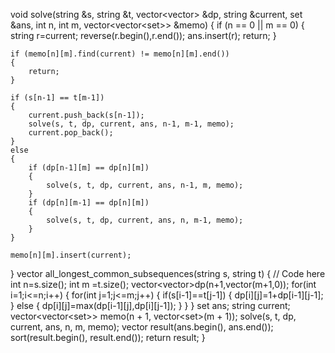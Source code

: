 void solve(string &s, string &t, vector<vector<int>> &dp, string &current, set<string> &ans, int n, int m, vector<vector<set<string>>> &memo) 
{
    if (n == 0 || m == 0) 
    {
        string r=current;
        reverse(r.begin(),r.end());
        ans.insert(r);
        return;
    }

    if (memo[n][m].find(current) != memo[n][m].end()) 
    {
        return;
    }

    if (s[n-1] == t[m-1]) 
    {
        current.push_back(s[n-1]);
        solve(s, t, dp, current, ans, n-1, m-1, memo);
        current.pop_back();
    } 
    else 
    {
        if (dp[n-1][m] == dp[n][m]) 
        {
            solve(s, t, dp, current, ans, n-1, m, memo);
        }
        if (dp[n][m-1] == dp[n][m]) 
        {
            solve(s, t, dp, current, ans, n, m-1, memo);
        }
    }

    memo[n][m].insert(current);
}
    vector<string> all_longest_common_subsequences(string s, string t) 
    {
        // Code here
        int n=s.size();
        int m =t.size();
        vector<vector<int>>dp(n+1,vector<int>(m+1,0));
        for(int i=1;i<=n;i++)
        {
            for(int j=1;j<=m;j++)
            {
                if(s[i-1]==t[j-1])
                {
                    dp[i][j]=1+dp[i-1][j-1];
                }
                else
                {
                    dp[i][j]=max(dp[i-1][j],dp[i][j-1]);
                }
            }
        }
        set<string> ans;
        string current;
        vector<vector<set<string>>> memo(n + 1, vector<set<string>>(m + 1));
        solve(s, t, dp, current, ans, n, m, memo);
        vector<string> result(ans.begin(), ans.end());
        sort(result.begin(), result.end());
        return result;
    }